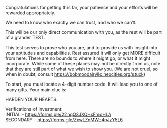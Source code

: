 Congratulations for getting this far, your patience and your efforts will be rewarded appropriately.

We need to know who exactly we can trust, and who we can't. 

This will be our only direct communication with you, as the rest will be part of a grander TEST. 

This test serves to prove who you are, and to provide us with insight into your aptitudes and capabilities. Rest assured it will only get MORE difficult from here. There are no bounds to where it might go, or what it might incorporate. While some of these places may not be directly from us, note that they are still part of what we wish to show you. (We are not cruel, so when in doubt, consult https://bobmoodairyllc.neocities.org/stuck)

To start, you must locate a 4-digit number code. It will lead you to one of many gifts. Your main clue is:

HARDEN YOUR HEARTS.

Verifications of Investment:<br>
INITIAL - https://forms.gle/22hqQ3JXQHxFmoHLA<br>
SECONDARY - https://forms.gle/ZxwLZnMWe4pJzY5L6
